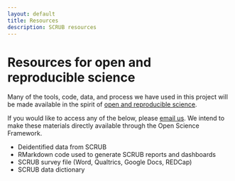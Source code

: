 ```yaml
---
layout: default
title: Resources
description: SCRUB resources
---
```


# Resources for open and reproducible science

Many of the tools, code, data, and process we have used in this project will be made available in the spirit of [open and reproducible science](https://www.nature.com/articles/s41562-016-0021).

If you would like to access any of the below, please [email us](peter.slattery@monash.edu). We intend to make these materials directly available through the Open Science Framework.

* Deidentified data from SCRUB
* RMarkdown code used to generate SCRUB reports and dashboards
* SCRUB survey file (Word, Qualtrics, Google Docs, REDCap)
* SCRUB data dictionary
